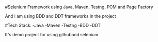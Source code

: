 #Selenium Framework using Java, Maven, Testng, POM and Page Factory

And I am using BDD and DDT frameworks in the project

#Tech Stack:
-Java
-Maven
-Testng
-BDD
-DDT

It's demo project for using githuband selenium
